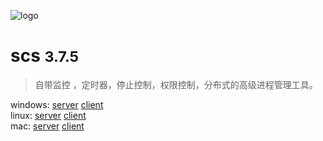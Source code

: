 <!-- _coverpage.md -->

![logo](_media/icon.svg)

# scs <small> 3.7.5</small>

> 自带监控 ，定时器，停止控制，权限控制，分布式的高级进程管理工具。


windows: [server](https://download.hyahm.com/scsd-3.7.5.exe)
[client](https://download.hyahm.com/scsctl-3.7.5.exe)  
linux:   [server](https://download.hyahm.com/scsd_linux-3.7.5)
[client](https://download.hyahm.com/scsctl_linux-3.7.5)  
mac:     [server](https://download.hyahm.com/scsd_darwin-3.7.5)
[client](https://download.hyahm.com/scsctl_darwin-3.7.5)    